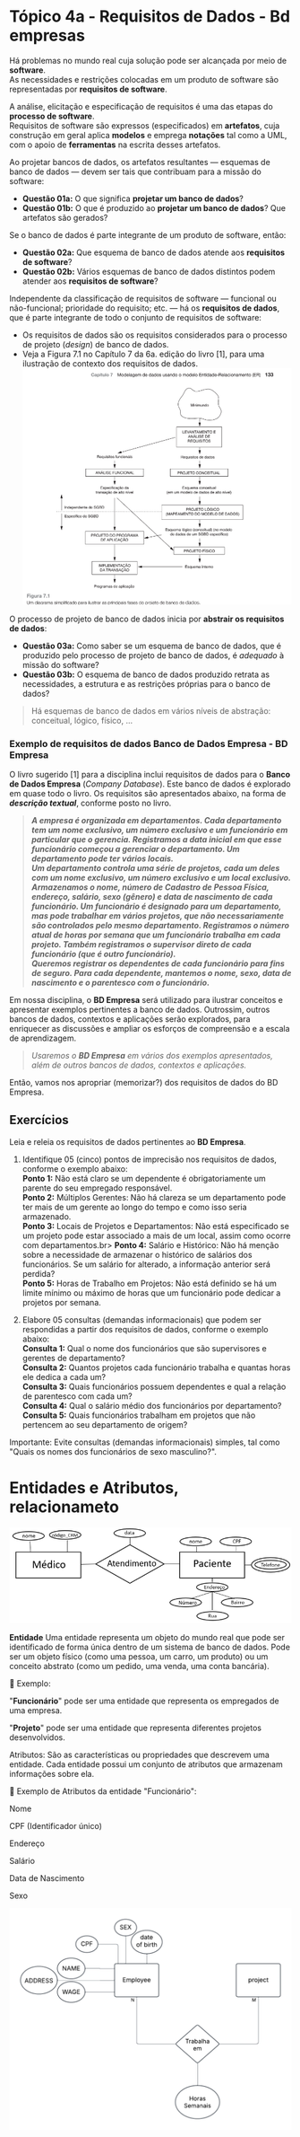 # Tópico  4a - Requisitos de Dados - Bd empresas

Há problemas no mundo real cuja solução pode ser alcançada por meio de **software**.<br>
As necessidades e restrições colocadas em um produto de software são representadas por **requisitos de software**. 

A análise, elicitação e especificação de requisitos é uma das etapas do **processo de software**.<br>
Requisitos de software são expressos (especificados) em **artefatos**, cuja construção em geral aplica **modelos** e emprega **notações** tal como a UML, com o apoio de **ferramentas** na escrita desses artefatos.

Ao projetar bancos de dados, os artefatos resultantes &#8212; esquemas de banco de dados &#8212; devem ser tais que contribuam para a missão do software:
- **Questão 01a:** O que significa **projetar um banco de dados**?
- **Questão 01b:** O que é produzido ao **projetar um banco de dados**? Que artefatos são gerados?

Se o banco de dados é parte integrante de um produto de software, então:
- **Questão 02a:** Que esquema de banco de dados atende aos **requisitos de software**?
- **Questão 02b:** Vários esquemas de banco de dados distintos podem atender aos **requisitos de software**?

Independente da classificação de requisitos de software &#8212; funcional ou não-funcional; prioridade do requisito; etc. &#8212; há os **requisitos de dados**, que é parte integrante de todo o conjunto de requisitos de software:
- Os requisitos de dados são os requisitos considerados para o processo de projeto (_design_) de banco de dados.
- Veja a Figura 7.1 no Capítulo 7 da 6a. edição do livro [1], para uma ilustração de contexto dos requisitos de dados.
![alt text](image-1.png)

O processo de projeto de banco de dados inicia por **abstrair os requisitos de dados**:
- **Questão 03a:** Como saber se um esquema de banco de dados, que é produzido pelo processo de projeto de banco de dados, é *adequado* à missão do software?
- **Questão 03b:** O esquema de banco de dados produzido retrata as necessidades, a estrutura e as restrições próprias para o banco de dados?

> Há esquemas de banco de dados em vários níveis de abstração: conceitual, lógico, físico, ...

### Exemplo de requisitos de dados Banco de Dados Empresa - BD Empresa

O livro sugerido [1] para a disciplina inclui requisitos de dados para o **Banco de Dados Empresa** (*Company Database*). Este banco de dados é explorado em quase todo o livro. Os requisitos são apresentados abaixo, na forma de ***descrição textual***, conforme posto no livro.

>***A empresa é organizada em departamentos. Cada departamento tem um nome exclusivo, um número exclusivo e um funcionário em particular que o gerencia. Registramos a data inicial em que esse funcionário começou a gerenciar o departamento. Um departamento pode ter vários locais.<br>
Um departamento controla uma série de projetos, cada um deles com um nome exclusivo, um número exclusivo e um local exclusivo.<br>
Armazenamos o nome, número de Cadastro de Pessoa Física, endereço, salário, sexo (gênero) e data de nascimento de cada funcionário. Um funcionário é designado para um departamento, mas pode trabalhar em vários projetos, que não necessariamente são controlados pelo mesmo departamento. Registramos o número atual de horas por semana que um funcionário trabalha em cada projeto. Também registramos o supervisor direto de cada funcionário (que é outro funcionário).<br>
Queremos registrar os dependentes de cada funcionário para fins de seguro. Para cada dependente, mantemos o nome, sexo, data de nascimento e o parentesco com o funcionário.***

Em nossa disciplina, o **BD Empresa** será utilizado para ilustrar conceitos e apresentar exemplos pertinentes a banco de dados. Outrossim, outros bancos de dados, contextos e aplicações serão explorados, para enriquecer as discussões e ampliar os esforços de compreensão e a escala de aprendizagem.

>*Usaremos o **BD Empresa** em vários dos exemplos apresentados, além de outros bancos de dados, contextos e aplicações.*

Então, vamos nos apropriar (memorizar?) dos requisitos de dados do BD Empresa.

## Exercícios

Leia e releia os requisitos de dados pertinentes ao **BD Empresa**.

1. Identifique 05 (cinco) pontos de imprecisão nos requisitos de dados, conforme o exemplo abaixo:<br>
**Ponto 1:** Não está claro se um dependente é obrigatoriamente um parente do seu empregado responsável.<br>
**Ponto 2:** Múltiplos Gerentes: Não há clareza se um departamento pode ter mais de um gerente ao longo do tempo e como isso seria armazenado. <br>
**Ponto 3:** Locais de Projetos e Departamentos: Não está especificado se um projeto pode estar associado a mais de um local, assim como ocorre com departamentos.br>
**Ponto 4:** Salário e Histórico: Não há menção sobre a necessidade de armazenar o histórico de salários dos funcionários. Se um salário for alterado, a informação anterior será perdida?<br>
**Ponto 5:** Horas de Trabalho em Projetos: Não está definido se há um limite mínimo ou máximo de horas que um funcionário pode dedicar a projetos por semana.

1. Elabore 05 consultas (demandas informacionais) que podem ser respondidas a partir dos requisitos de dados, conforme o exemplo abaixo:<br>
**Consulta 1:** Qual o nome dos funcionários que são supervisores e gerentes de departamento?<br>
**Consulta 2:** Quantos projetos cada funcionário trabalha e quantas horas ele dedica a cada um? <br>
**Consulta 3:** Quais funcionários possuem dependentes e qual a relação de parentesco com cada um? <br>
**Consulta 4:** Qual o salário médio dos funcionários por departamento? <br>
**Consulta 5:** Quais funcionários trabalham em projetos que não pertencem ao seu departamento de origem? <br>

Importante: Evite consultas (demandas informacionais) simples, tal como "Quais os nomes dos funcionários de sexo masculino?".

# Entidades e Atributos, relacionameto

![alt text](image.png)

**Entidade**
Uma entidade representa um objeto do mundo real que pode ser identificado de forma única dentro de um sistema de banco de dados. Pode ser um objeto físico (como uma pessoa, um carro, um produto) ou um conceito abstrato (como um pedido, uma venda, uma conta bancária).

📌 Exemplo:

"**Funcionário**" pode ser uma entidade que representa os empregados de uma empresa.

"**Projeto**" pode ser uma entidade que representa diferentes projetos desenvolvidos.

Atributos:
São as características ou propriedades que descrevem uma entidade. Cada entidade possui um conjunto de atributos que armazenam informações sobre ela.

📌 Exemplo de Atributos da entidade "Funcionário":

Nome

CPF (Identificador único)

Endereço

Salário

Data de Nascimento

Sexo

![](MER.png)